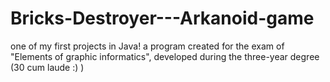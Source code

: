 # Bricks-Destroyer---Arkanoid-game
one of my first projects in Java! a program created for the exam of "Elements of graphic informatics", developed during the three-year degree (30 cum laude :) )
